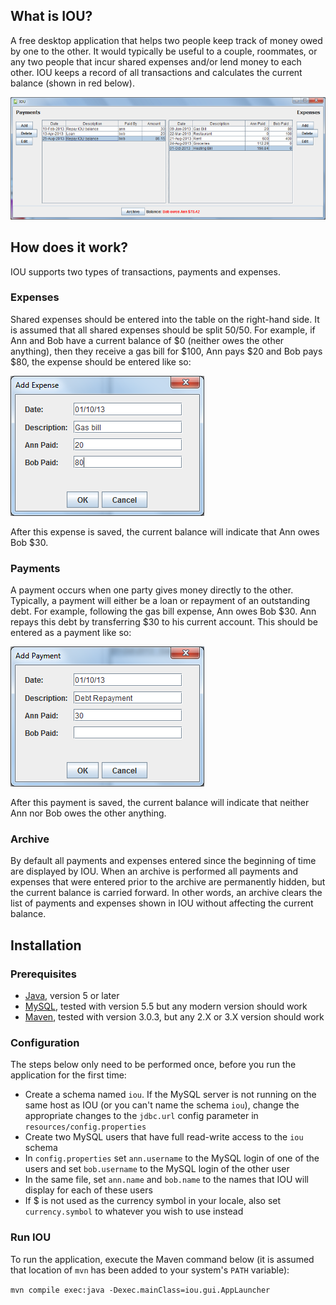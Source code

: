 ## What is IOU?
A free desktop application that helps two people keep track of money owed by one to the other. It would typically be
useful to a couple, roommates, or any two people that incur shared expenses and/or lend money to each other. IOU
keeps a record of all transactions and calculates the current balance (shown in red below).

![Expense](docs/screenshot.png)

## How does it work?
IOU supports two types of transactions, payments and expenses.

### Expenses
Shared expenses should be entered into the table on the right-hand side. It is assumed that all shared expenses should be
split 50/50. For example, if Ann and Bob have a current balance of $0 (neither owes the other anything), then they
receive a gas bill for $100, Ann pays $20 and Bob pays $80, the expense should be entered like so:

![Expense](docs/expense.png)

After this expense is saved, the current balance will indicate that Ann owes Bob $30.

### Payments

A payment occurs when one party gives money directly to the other. Typically, a payment will either be a loan or repayment
of an outstanding debt. For example, following the gas bill expense, Ann owes Bob $30. Ann repays this debt by transferring
$30 to his current account. This should be entered as a payment like so:

![Payment](docs/payment.png)

After this payment is saved, the current balance will indicate that neither Ann nor Bob owes the other anything.

### Archive

By default all payments and expenses entered since the beginning of time are displayed by IOU. When an archive
is performed all payments and expenses that were entered prior to the archive are permanently hidden, but the current
balance is carried forward. In other words, an archive clears the list of payments and expenses shown in IOU without
affecting the current balance.

## Installation

### Prerequisites

* [Java](http://www.oracle.com/technetwork/java/javase/downloads/index.html), version 5 or later
* [MySQL](http://dev.mysql.com/downloads/mysql/), tested with version 5.5 but any modern version should work
* [Maven](http://maven.apache.org/download.cgi), tested with version 3.0.3, but any 2.X or 3.X version should work

### Configuration

The steps below only need to be performed once, before you run the application for the first time:

* Create a schema named `iou`. If the MySQL server is not running on the same host as IOU (or you can't name the schema
`iou`), change the appropriate changes to the `jdbc.url` config parameter in `resources/config.properties`
* Create two MySQL users that have full read-write access to the `iou` schema
* In `config.properties` set `ann.username` to the MySQL login of one of the users and set `bob.username` to the
MySQL login of the other user
* In the same file, set `ann.name` and `bob.name` to the names that IOU will display for each of these users
* If $ is not used as the currency symbol in your locale, also set `currency.symbol` to whatever you wish to use instead

### Run IOU

To run the application, execute the Maven command below (it is assumed that location of `mvn` has been added
to your system's `PATH` variable):

`mvn compile exec:java -Dexec.mainClass=iou.gui.AppLauncher`